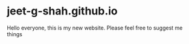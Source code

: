 # jeet-g-shah.github.io

Hello everyone, this is my new website.
Please feel free to suggest me things